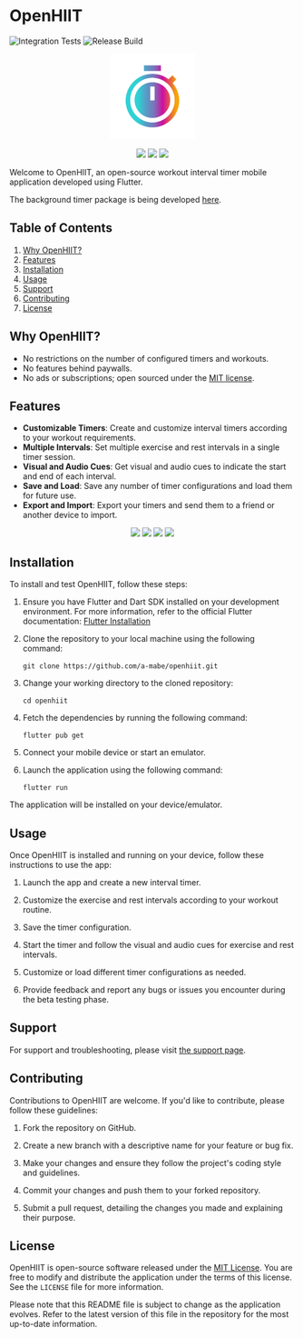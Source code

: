 # OpenHIIT

![Integration Tests](https://github.com/a-mabe/openhiit/actions/workflows/test.yaml/badge.svg)
![Release Build](https://github.com/a-mabe/openhiit/actions/workflows/build_and_release.yaml/badge.svg)

<p align="center">
   <img src="./assets/icon/openhiit-ios.png" width="150"/>
</p>

<p align="center">
  <a href="https://www.buymeacoffee.com/amabe"><img src="https://www.buymeacoffee.com/assets/img/custom_images/orange_img.png" width="200" /></a>
  <a href="https://play.google.com/store/apps/details?id=com.codepup.workout_timer"><img src="./assets/Google_Play_Badge.svg" width="140" /></a>
  <a href="https://apps.apple.com/us/app/openhiit/id6459617819"><img src="./assets/Download_on_the_App_Store_Badge_US-UK_RGB_blk_092917.svg" width="140" /></a>
</p>

Welcome to OpenHIIT, an open-source workout interval timer mobile application developed using Flutter.

The background timer package is being developed [here](https://github.com/a-mabe/background_timer).

## Table of Contents
1. [Why OpenHIIT?](#why-openhiit?)
2. [Features](#features)
3. [Installation](#installation)
4. [Usage](#usage)
5. [Support](#support)
6. [Contributing](#contributing)
7. [License](#license)

## Why OpenHIIT?

- No restrictions on the number of configured timers and workouts.
- No features behind paywalls.
- No ads or subscriptions; open sourced under the [MIT license](#license).

## Features
- **Customizable Timers**: Create and customize interval timers according to your workout requirements.
- **Multiple Intervals**: Set multiple exercise and rest intervals in a single timer session.
- **Visual and Audio Cues**: Get visual and audio cues to indicate the start and end of each interval.
- **Save and Load**: Save any number of timer configurations and load them for future use.
- **Export and Import**: Export your timers and send them to a friend or another device to import.

<p align="center">
   <img src="https://github.com/a-mabe/OpenHIIT/assets/39250511/c7cc5c99-54ff-48a1-9aa9-8ec157454be6" width="150">
   <img src="https://github.com/a-mabe/OpenHIIT/assets/39250511/c974463f-466d-480d-bf4f-8476258657a9" width="150">
   <img src="https://github.com/a-mabe/OpenHIIT/assets/39250511/6bfd8386-6576-4b2d-8ade-255252c13358" width="150">
   <img src="https://github.com/a-mabe/OpenHIIT/assets/39250511/57dc7d12-54bc-46c5-aae4-19967065a7e5" width="150">
</p>

## Installation
To install and test OpenHIIT, follow these steps:

1. Ensure you have Flutter and Dart SDK installed on your development environment. For more information, refer to the official Flutter documentation: [Flutter Installation](https://flutter.dev/docs/get-started/install)

2. Clone the repository to your local machine using the following command:
   ```
   git clone https://github.com/a-mabe/openhiit.git
   ```

3. Change your working directory to the cloned repository:
   ```
   cd openhiit
   ```

4. Fetch the dependencies by running the following command:
   ```
   flutter pub get
   ```

5. Connect your mobile device or start an emulator.

6. Launch the application using the following command:
   ```
   flutter run
   ```

The application will be installed on your device/emulator.

## Usage
Once OpenHIIT is installed and running on your device, follow these instructions to use the app:

1. Launch the app and create a new interval timer.

2. Customize the exercise and rest intervals according to your workout routine.

3. Save the timer configuration.

4. Start the timer and follow the visual and audio cues for exercise and rest intervals.

5. Customize or load different timer configurations as needed.

6. Provide feedback and report any bugs or issues you encounter during the beta testing phase.

## Support

For support and troubleshooting, please visit [the support page](./support.md).

## Contributing
Contributions to OpenHIIT are welcome. If you'd like to contribute, please follow these guidelines:

1. Fork the repository on GitHub.

2. Create a new branch with a descriptive name for your feature or bug fix.

3. Make your changes and ensure they follow the project's coding style and guidelines.

4. Commit your changes and push them to your forked repository.

5. Submit a pull request, detailing the changes you made and explaining their purpose.

## License
OpenHIIT is open-source software released under the [MIT License](https://opensource.org/licenses/MIT). You are free to modify and distribute the application under the terms of this license. See the `LICENSE` file for more information.

Please note that this README file is subject to change as the application evolves. Refer to the latest version of this file in the repository for the most up-to-date information.
